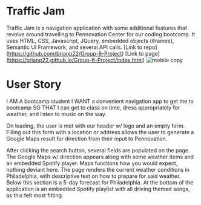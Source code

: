 # Traffic Jam 
Traffic Jam is a navigation application with some additional features that revolve around travelling to Pennovation Center for our coding bootcamp.
It uses HTML, CSS, Javascript, JQuery, embedded objects (iframes), Semantic UI Framework, and several API calls.
[Link to repo] (https://github.com/brianp22/Group-6-Project)
[Link to page] (https://brianp22.github.io/Group-6-Project/index.html)
![mobile copy](https://user-images.githubusercontent.com/44029053/72295790-40150d00-3626-11ea-809c-4a003acbc6c4.png)
# User Story
I AM A bootcamp student
I WANT a convenient navigation app to get me to bootcamp
SO THAT I can get to class on time, dress appropriately for weather, and listen to music on the way.



On loading, the user is met with our header w/ logo and an empty form. Filling out this form with a location or address allows the user to generate a Google Maps result for direction from their input to Pennovation.

After clicking the search button, several fields are populated on the page. The Google Maps w/ direction appears along with some weather items and an embedded Spotify player.
Maps functions how you would expect, nothing deviant here.
The page renders the current weather conditions in Philadelphia, with descriptive text on how to prepare for said weather. Below this section is a 5-day forecast for Philadelphia.
At the bottom of the application is an embedded Spotify playlist with all driving themed songs, as this felt most fitting. 

